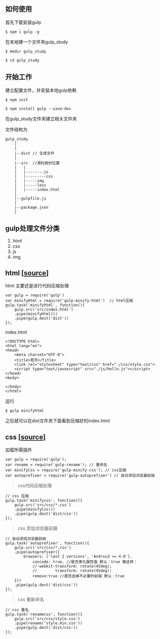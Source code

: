 如何使用
--
首先下载安装gulp
```
$ npm i gulp -g
```
在本地建一个文件夹gulp_study
```
$ mkdir gulp_study

$ cd gulp_study
```
开始工作
--
建立配置文件，并安装本地gulp依赖
```
$ npm init

$ npm install gulp --save-dev
```
在gulp_study文件夹建立相关文件夹

文件结构为
```
gulp_study
    |
    |
    |--dist // 生成文件
    |
    |--src  //源码放的位置 
    |   |
    |   |--------js
    |   |---------css
    |   |-----img
    |   |-----less
    |   |-----index.html
    |
    |--gulpfile.js
    |
    |--package.json
    |
```
gulp处理文件分类
--
1. html
2. css
3. js
4. img

html  [[source](./src/note/html.js)]
--
html 主要还是进行代码压缩处理
```
var gulp = require('gulp')
var minifyHtml = require('gulp-minify-html')  // html压缩
gulp.task('minifyhtml', function(){
    gulp.src('src/index.html')
    .pipe(minifyHtml())
    .pipe(gulp.dest('dist'))
});
```
index.html
```
<!DOCTYPE html>
<html lang="en">
<head>
    <meta charset="UTF-8">
    <title>首页</title>
    <link rel="stylesheet" type="text/css" href="./css/style.css">
    <script type="text/javascript" src="./js/hello.js"></script>
</head>
<body>
    
</body>
</html>
```
运行
```
$ gulp minifyhtml
```
之后就可以在dist文件夹下面看到压缩好的index.html

css [[source](./src/note/css.js)]
--
加载所需插件
```
var gulp = require('gulp');
var rename = require('gulp-rename'); // 重命名
var minifyCss = require('gulp-minify-css'); // css压缩
var autoprefixer = require('gulp-autoprefixer') // 自动添加浏览器前缀
```
> css代码压缩处理
```
// css 压缩
gulp.task('minifycss', function(){
    gulp.src('src/css/*.css')
    .pipe(minifyCss())
    .pipe(gulp.dest('dist/css'))
});
```
> css 添加浏览器前缀
```
// 自动添加浏览器前缀
gulp.task('autoprefixer', function(){
    gulp.src('src/css/*.css')
    .pipe(autoprefixer({
        browsers: ['last 2 versions', 'Android >= 4.0'],
            cascade: true, //是否美化属性值 默认：true 像这样：
            //-webkit-transform: rotate(45deg);
            //        transform: rotate(45deg);
            remove:true //是否去掉不必要的前缀 默认：true 
    }))
    .pipe(gulp.dest('dist/css'))
});

```
> css 重新命名
```
// css 重名
gulp.task('renamecss', function(){
    gulp.src('src/css/style.css')
    .pipe(rename('style.min.css'))
    .pipe(gulp.dest('dist/css'))
});
```